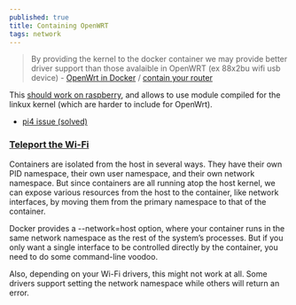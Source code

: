 ```yaml
---
published: true
title: Containing OpenWRT
tags: network
---
```

> By providing the kernel to the docker container we may provide better driver support than those avalaible in OpenWRT (ex 88x2bu wifi usb device) -  [OpenWrt in Docker](https://github.com/oofnikj/docker-openwrt) / [contain your router](https://badgateway.qc.to/contain-your-router/)

This [should work on raspberry](https://forum.openwrt.org/t/running-openwrt-in-a-docker-container/56049), and allows to use module compiled for the linkux kernel (which are harder to include for OpenWrt).

- [pi4 issue (solved)](https://github.com/oofnikj/docker-openwrt/issues/7)

### [Teleport the Wi-Fi](https://badgateway.qc.to/contain-your-router/)
Containers are isolated from the host in several ways. They have their own PID namespace, their own user namespace, and their own network namespace. But since containers are all running atop the host kernel, we can expose various resources from the host to the container, like network interfaces, by moving them from the primary namespace to that of the container.

Docker provides a --network=host option, where your container runs in the same network namespace as the rest of the system’s processes. But if you only want a single interface to be controlled directly by the container, you need to do some command-line voodoo.

Also, depending on your Wi-Fi drivers, this might not work at all. Some drivers support setting the network namespace while others will return an error.
